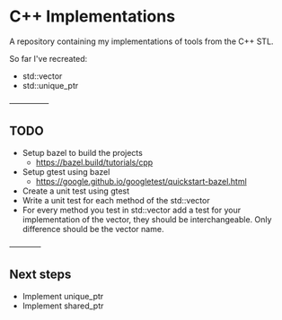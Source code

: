 # C++ Implementations

A repository containing my implementations of tools from the C++ STL. 

So far I've recreated:
- std::vector
- std::unique_ptr

—————

## TODO

* Setup bazel to build the projects
    *  https://bazel.build/tutorials/cpp
* Setup gtest using bazel
    *   https://google.github.io/googletest/quickstart-bazel.html
* Create a unit test using gtest
* Write a unit test for each method of the std::vector
* For every method you test in std::vector add a test for your implementation of the vector, they should be interchangeable. Only difference should be the vector name. 

————

## Next steps

* Implement unique_ptr
* Implement shared_ptr
 
